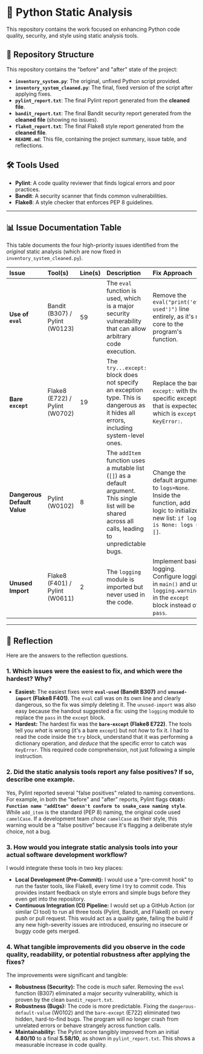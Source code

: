 # 🐍 Python Static Analysis

This repository contains the work focused on enhancing Python code quality, security, and style using static analysis tools.

## 📂 Repository Structure

This repository contains the "before" and "after" state of the project:

* **`inventory_system.py`**: The original, unfixed Python script provided.
* **`inventory_system_cleaned.py`**: The final, fixed version of the script after applying fixes.
* **`pylint_report.txt`**: The final Pylint report generated from the **cleaned file**.
* **`bandit_report.txt`**: The final Bandit security report generated from the **cleaned file** (showing no issues).
* **`flake8_report.txt`**: The final Flake8 style report generated from the **cleaned file**.
* **`README.md`**: This file, containing the project summary, issue table, and reflections.

## 🛠️ Tools Used

* **Pylint**: A code quality reviewer that finds logical errors and poor practices.
* **Bandit**: A security scanner that finds common vulnerabilities.
* **Flake8**: A style checker that enforces PEP 8 guidelines.

---

## 📊 Issue Documentation Table

This table documents the four high-priority issues identified from the *original* static analysis (which are now fixed in `inventory_system_cleaned.py`).

| Issue | Tool(s) | Line(s) | Description | Fix Approach |
| :--- | :--- | :--- | :--- | :--- |
| **Use of `eval`** | Bandit (B307) / Pylint (W0123) | 59 | The `eval` function is used, which is a major security vulnerability that can allow arbitrary code execution. | Remove the `eval("print('eval used')")` line entirely, as it's not core to the program's function. |
| **Bare `except`** | Flake8 (E722) / Pylint (W0702) | 19 | The `try...except:` block does not specify an exception type. This is dangerous as it hides all errors, including system-level ones. | Replace the bare `except:` with the specific exception that is expected, which is `except KeyError:`. |
| **Dangerous Default Value** | Pylint (W0102) | 8 | The `addItem` function uses a mutable list (`[]`) as a default argument. This single list will be shared across all calls, leading to unpredictable bugs. | Change the default argument to `logs=None`. Inside the function, add logic to initialize a new list: `if logs is None: logs = []`. |
| **Unused Import** | Flake8 (F401) / Pylint (W0611) | 2 | The `logging` module is imported but never used in the code. | Implement basic logging. Configure logging in `main()` and use `logging.warning()` in the `except` block instead of `pass`. |

---

## 🔬 Reflection

Here are the answers to the reflection questions.

### 1. Which issues were the easiest to fix, and which were the hardest? Why?

* **Easiest:** The easiest fixes were **`eval-used` (Bandit B307)** and **`unused-import` (Flake8 F401)**. The `eval` call was on its own line and clearly dangerous, so the fix was simply deleting it. The `unused-import` was also easy because the handout suggested a fix: using the `logging` module to replace the `pass` in the `except` block.
* **Hardest:** The hardest fix was the **`bare-except` (Flake8 E722)**. The tools tell you *what* is wrong (it's a bare `except`) but not *how* to fix it. I had to read the code inside the `try` block, understand that it was performing a dictionary operation, and *deduce* that the specific error to catch was `KeyError`. This required code comprehension, not just following a simple instruction.

### 2. Did the static analysis tools report any false positives? If so, describe one example.

Yes, Pylint reported several "false positives" related to naming conventions. For example, in both the "before" and "after" reports, Pylint flags **`C0103: Function name "addItem" doesn't conform to snake_case naming style`**. While `add_item` is the standard (PEP 8) naming, the original code used `camelCase`. If a development team *chose* `camelCase` as their style, this warning would be a "false positive" because it's flagging a deliberate style choice, not a bug.

### 3. How would you integrate static analysis tools into your actual software development workflow?

I would integrate these tools in two key places:

* **Local Development (Pre-Commit):** I would use a "pre-commit hook" to run the faster tools, like Flake8, every time I try to commit code. This provides instant feedback on style errors and simple bugs before they even get into the repository.
* **Continuous Integration (CI) Pipeline:** I would set up a GitHub Action (or similar CI tool) to run all three tools (Pylint, Bandit, and Flake8) on every push or pull request. This would act as a quality gate, failing the build if any new high-severity issues are introduced, ensuring no insecure or buggy code gets merged.

### 4. What tangible improvements did you observe in the code quality, readability, or potential robustness after applying the fixes?

The improvements were significant and tangible:

* **Robustness (Security):** The code is *much* safer. Removing the `eval` function (B307) eliminated a major security vulnerability, which is proven by the clean `bandit_report.txt`.
* **Robustness (Bugs):** The code is more predictable. Fixing the `dangerous-default-value` (W0102) and the `bare-except` (E722) eliminated two hidden, hard-to-find bugs. The program will no longer crash from unrelated errors or behave strangely across function calls.
* **Maintainability:** The Pylint score tangibly improved from an initial **4.80/10** to a final **5.58/10**, as shown in `pylint_report.txt`. This shows a measurable increase in code quality.
